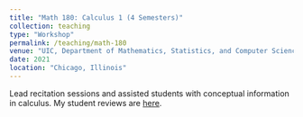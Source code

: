 ```yaml
---
title: "Math 180: Calculus 1 (4 Semesters)"
collection: teaching
type: "Workshop"
permalink: /teaching/math-180
venue: "UIC, Department of Mathematics, Statistics, and Computer Science (MSCS)"
date: 2021
location: "Chicago, Illinois"
---
```


Lead recitation sessions and assisted students with conceptual information in calculus. My student reviews are [here](http://homepages.math.uic.edu/~mkehoe5/teaching.html).
